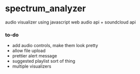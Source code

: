 # spectrum_analyzer

audio visualizer using javascript web audio api + soundcloud api

### to-do
- add audio controls, make them look pretty
- allow file upload
- prettier alert message
- suggested playlist sort of thing
- multiple visualizers
